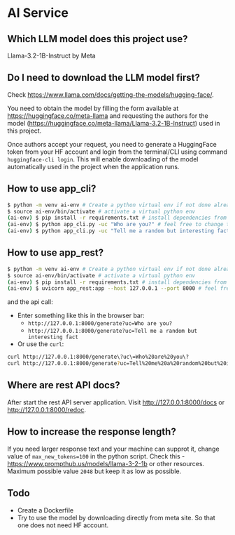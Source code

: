 # AI Service

## Which LLM model does this project use?

Llama-3.2-1B-Instruct by Meta

## Do I need to download the LLM model first?

Check https://www.llama.com/docs/getting-the-models/hugging-face/.

You need to obtain the model by filling the form available at https://huggingface.co/meta-llama and requesting the authors for the model (https://huggingface.co/meta-llama/Llama-3.2-1B-Instruct) used in this project.

Once authors accept your request, you need to generate a HuggingFace token from your HF account and login from the terminal/CLI using command `huggingface-cli login`. This will enable downloading of the model automatically used in the project when the application runs.

## How to use app_cli?

```bash
$ python -m venv ai-env # Create a python virtual env if not done already
$ source ai-env/bin/activate # activate a virtual python env
(ai-env) $ pip install -r requirements.txt # install dependencies from requirements.txt
(ai-env) $ python app_cli.py -uc "Who are you?" # feel free to change the prompt
(ai-env) $ python app_cli.py -uc "Tell me a random but interesting fact" # feel free to change the prompt
```

## How to use app_rest?

```bash
$ python -m venv ai-env # Create a python virtual env if not done already
$ source ai-env/bin/activate # activate a virtual python env
(ai-env) $ pip install -r requirements.txt # install dependencies from requirements.txt
(ai-env) $ uvicorn app_rest:app --host 127.0.0.1 --port 8000 # feel free to change the host / port
```

and the api call:

- Enter something like this in the browser bar:
  - `http://127.0.0.1:8000/generate?uc=Who are you?`
  - `http://127.0.0.1:8000/generate?uc=Tell me a random but interesting fact`
- Or use the `curl`:

```bash
curl http://127.0.0.1:8000/generate\?uc\=Who%20are%20you\?
curl http://127.0.0.1:8000/generate?uc=Tell%20me%20a%20random%20but%20interesting%20fact
```

## Where are rest API docs?

After start the rest API server application. Visit http://127.0.0.1:8000/docs or http://127.0.0.1:8000/redoc.

## How to increase the response length?

If you need larger response text and your machine can supprot it, change value of `max_new_tokens=100` in the python script. Check this - https://www.prompthub.us/models/llama-3-2-1b or other resources. Maximum possible value `2048` but keep it as low as possible.

## Todo

- Create a Dockerfile
- Try to use the model by downloading directly from meta site. So that one does not need HF account.
